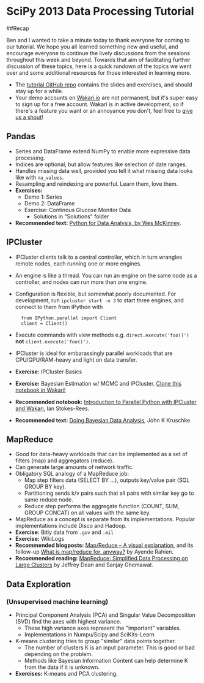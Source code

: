SciPy 2013 Data Processing Tutorial
====

##Recap

Ben and I wanted to take a minute today to thank everyone for coming to our tutorial. We hope you all learned something new and useful, and encourage everyone to continue the lively discussions from the sessions throughout this week and beyond. Towards that aim of facilitating further discussion of these topics, here is a quick rundown of the topics we went over and some additional resources for those interested in learning more.

* The [tutorial GitHub repo](https://github.com/quasiben/scipy2013) contains the slides and exercises, and should stay up for a while.
* Your demo accounts on [Wakari.io](https://wakari.io) are not permanent, but it's super easy to sign up for a free account. Wakari is in active development, so if there's a feature you want or an annoyance you don't, feel free to [give us a shout](wakari_support@continuum.io)!

## Pandas

* Series and DataFrame extend NumPy to enable more expressive data processing.
* Indices are optional, but allow features like selection of date ranges. 
* Handles missing data well, provided you tell it what missing data looks like with `na_values`.
* Resampling and reindexing are powerful. Learn them, love them.
* **Exercises:**
    * Demo 1: Series
    * Demo 2: DataFrame
    * Exercise: Continous Glucose Monitor Data
        * Solutions in "Solutions" folder
* **Recommended text:** [Python for Data Analysis, by Wes McKinney](http://shop.oreilly.com/product/0636920023784.do).

## IPCluster

* IPCluster clients talk to a central controller, which in turn wrangles remote nodes, each running one or more engines.
* An engine is like a thread. You can run an engine on the same node as a controller, and nodes can run more than one engine. 
* Configuration is flexible, but somewhat poorly documented. For development, run `ipcluster start -n 3` to start three engines, and connect to them from IPython with

        from IPython.parallel import Client
        client = Client()
* Execute commands with view methods e.g. `direct.execute('foo()')` **not** `client.execute('foo()')`.
* IPCluster is ideal for embarassingly parallel workloads that are CPU/GPU/RAM-heavy and light on data transfer.
* **Exercise:** IPCluster Basics
* **Exercise:** Bayesian Estimation w/ MCMC and IPCluster. [Clone this notebook in Wakari!](https://wakari.io)
* **Recommended notebook:** [Introduction to Parallel Python with IPCluster and Wakari](https://www.wakari.io/sharing/bundle/ijstokes/ipcluster-wakari-intro), Ian Stokes-Rees.
* **Recommended text:** [Doing Bayesian Data Analysis](http://www.indiana.edu/~kruschke/DoingBayesianDataAnalysis/), John K Kruschke.

## MapReduce

* Good for data-heavy workloads that can be implemented as a set of filters (map) and aggregators (reduce).
* Can generate large amounts of network traffic.
* Obligatory SQL analogy of a MapReduce job:
    * Map step filters data (SELECT BY ...), outputs key/value pair (SQL GROUP BY key).
    * Partitioning sends k/v pairs such that all pairs with similar key go to same reduce node.
    * Reduce step performs the aggregate function (COUNT, SUM, GROUP CONCAT) on all values with the same key.
* MapReduce as a concept is separate from its implementations. Popular implementations include Disco and Hadoop.
* **Exercise:** Bitly data from `.gov` and `.mil`
* **Exercise:** WikiLogs
* **Recommended blogposts:** [Map/Reduce – A visual explanation](http://ayende.com/blog/4435/map-reduce-a-visual-explanation), and its follow-up [What is map/reduce for, anyway?](http://ayende.com/blog/4436/what-is-map-reduce-for-anyway) by Ayende Rahien.
* **Recommended reading:** [MapReduce: Simplified Data Processing on Large Clusters](www.usenix.org/event/osdi04/tech/full_papers/dean/dean.pdf) by Jeffrey Dean and Sanjay Ghemawat.

## Data Exploration
### (Unsupervised machine learning)

* Principal Component Analysis (PCA) and Singular Value Decomposition (SVD) find the axes with highest variance.
    * These high variance axes represent the "important" variables.
    * Implementations in Numpu/Scipy and SciKits-Learn
* K-means clustering tries to group "similar" data points together.
    * The number of clusters K is an input parameter. This is good or bad depending on the problem.
    * Methods like Bayesian Information Content can help determine K from the data if it is unknown.
* **Exercises:** K-means and PCA clustering.
